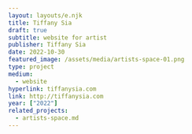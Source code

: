```yaml
---
layout: layouts/e.njk
title: Tiffany Sia
draft: true
subtitle: website for artist
publisher: Tiffany Sia
date: 2022-10-30
featured_image: /assets/media/artists-space-01.png
type: project
medium:
  - website
hyperlink: tiffanysia.com
link: http://tiffanysia.com
year: ["2022"]
related_projects:
  - artists-space.md
---
```

